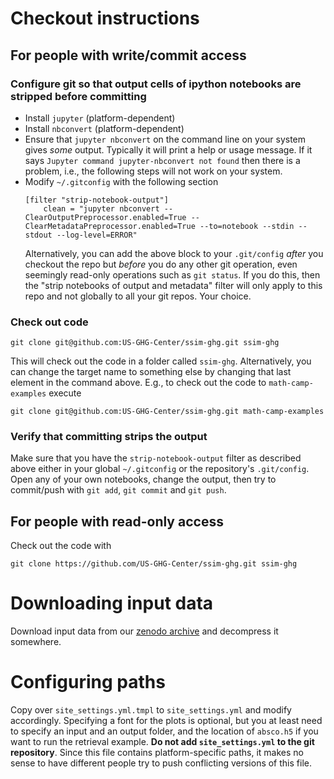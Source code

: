 # Checkout instructions
## For people with write/commit access
### Configure git so that output cells of ipython notebooks are stripped before committing
* Install `jupyter` (platform-dependent)
* Install `nbconvert` (platform-dependent)
* Ensure that `jupyter nbconvert` on the command line on your system gives _some_ output. Typically it will print a help or usage message. If it says `Jupyter command jupyter-nbconvert not found` then there is a problem, i.e., the following steps will not work on your system.
* Modify `~/.gitconfig` with the following section
  ```
  [filter "strip-notebook-output"]
      clean = "jupyter nbconvert --ClearOutputPreprocessor.enabled=True --ClearMetadataPreprocessor.enabled=True --to=notebook --stdin --stdout --log-level=ERROR"
  ```
  Alternatively, you can add the above block to your `.git/config` _after_ you checkout the repo but _before_ you do any other git operation, even seemingly read-only operations such as `git status`. If you do this, then the "strip notebooks of output and metadata" filter will only apply to this repo and not globally to all your git repos. Your choice.

### Check out code
```
git clone git@github.com:US-GHG-Center/ssim-ghg.git ssim-ghg
```
This will check out the code in a folder called `ssim-ghg`. Alternatively, you can change the target name to something else by changing that last element in the command above. E.g., to check out the code to `math-camp-examples` execute
```
git clone git@github.com:US-GHG-Center/ssim-ghg.git math-camp-examples
```

### Verify that committing strips the output
Make sure that you have the `strip-notebook-output` filter as described above either in your global `~/.gitconfig` or the repository's `.git/config`. Open any of your own notebooks, change the output, then try to commit/push with `git add`, `git commit` and `git push`.

## For people with read-only access

Check out the code with
```
git clone https://github.com/US-GHG-Center/ssim-ghg.git ssim-ghg
```

# Downloading input data

Download input data from our [zenodo archive](https://doi.org/10.5281/zenodo.14291546) and decompress it somewhere.

# Configuring paths
Copy over `site_settings.yml.tmpl` to `site_settings.yml` and modify accordingly. Specifying a font for the plots is optional, but you at least need to specify an input and an output folder, and the location of `absco.h5` if you want to run the retrieval example. __Do not add `site_settings.yml` to the git repository__. Since this file contains platform-specific paths, it makes no sense to have different people try to push conflicting versions of this file.
